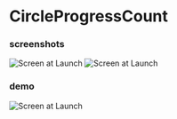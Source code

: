 # CircleProgressCount

### screenshots
![Screen at Launch](https://github.com/mynasmah/CircleProgressCount/blob/master/image/image_1.png)
![Screen at Launch](https://github.com/mynasmah/CircleProgressCount/blob/master/image/image_2.png)


### demo
![Screen at Launch](https://github.com/mynasmah/CircleProgressCount/blob/master/image/image_3.gif)

